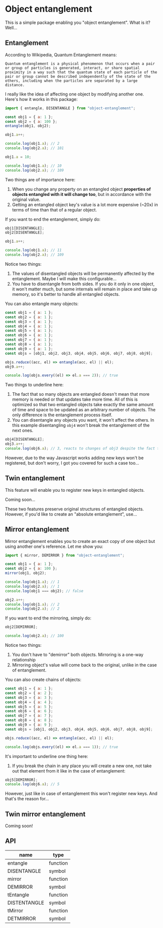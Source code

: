 # Object entanglement

This is a simple package enabling you "object entanglement". What is it? Well...

## Entanglement

According to Wikipedia, Quantum Entanglement means:

```
Quantum entanglement is a physical phenomenon that occurs when a pair or group of particles is generated, interact, or share spatial proximity in a way such that the quantum state of each particle of the pair or group cannot be described independently of the state of the others, including when the particles are separated by a large distance.
```

I really like the idea of affecting one object by modifying another one. Here's how it works in this package:

```javascript
import { entangle, DISENTANGLE } from "object-entanglement";

const obj1 = { a: 1 };
const obj2 = { a: 100 };
entangle(obj1, obj2);

obj1.a++;

console.log(obj1.a); // 2
console.log(obj2.a); // 101

obj1.a = 10;

console.log(obj1.a); // 10
console.log(obj2.a); // 109
```

Two things are of importance here:

1. When you change any property on an entangled object **properties of objects entangled with it will change too**, but in accordance with the original value.
1. Getting an entangled object key's value is a lot more expensive (~20x) in terms of time than that of a regular object.

If you want to end the entanglement, simply do:

```javascript
obj1[DISENTANGLE];
obj2[DISENTANGLE];

obj1.a++;

console.log(obj1.a); // 11
console.log(obj2.a); // 109
```

Notice two things:

1. The values of disentangled objects will be permanently affected by the entanglement. Maybe I will make this configurable...
1. You have to disentangle from both sides. If you do it only in one object, it won't matter much, but some internals will remain in place and take up memory, so it's better to handle all entangled objects.

You can also entangle many objects:

```javascript
const obj1 = { a: 1 };
const obj2 = { a: 1 };
const obj3 = { a: 1 };
const obj4 = { a: 1 };
const obj5 = { a: 1 };
const obj6 = { a: 1 };
const obj7 = { a: 1 };
const obj8 = { a: 1 };
const obj9 = { a: 1 };
const objs = [obj1, obj2, obj3, obj4, obj5, obj6, obj7, obj8, obj9];

objs.reduce((acc, el) => entangle(acc, el) || el);
obj9.a++;

console.log(objs.every((el) => el.a === 2)); // true
```

Two things to underline here:

1. The fact that so many objects are entangled doesn't mean that more memory is needed or that updates take more time. All of this is optimized so that two entangled objects take exactly the same amount of time and space to be updated as an arbitrary number of objects. The only difference is the entanglement process itself.
1. You can disentangle any objects you want, it won't affect the others. In this example disentangling `obj4` won't break the entanglement of the next ones.

```javascript
obj4[DISENTANGLE];
obj3.a++;
console.log(obj6.a); // 3, reacts to changes of obj3 despite the fact that obj4 was disentangled
```

However, due to the way Javascript works adding new keys won't be registered, but don't worry, I got you covered for such a case too...

## Twin entanglement

This feature will enable you to register new keys in entangled objects.

Coming soon...

These two features preserve original structures of entangled objects. However, if you'd like to create an "absolute entanglement", use...

## Mirror entanglement

Mirror entanglement enables you to create an exact copy of one object but using another one's reference. Let me show you:

```javascript
import { mirror, DEMIRROR } from "object-entanglement";

const obj1 = { a: 1 };
const obj2 = { a: 100 };
mirror(obj1, obj2);

console.log(obj1.a); // 1
console.log(obj2.a); // 1
console.log(obj1 === obj2); // false

obj2.a++;
console.log(obj1.a); // 2
console.log(obj2.a); // 2
```

If you want to end the mirroring, simply do:

```javascript
obj2[DEMIRROR];

console.log(obj2.a); // 100
```

Notice two things:

1. You don't have to "demirror" both objects. Mirroring is a one-way relationship
1. Mirroring object's value will come back to the original, unlike in the case of entanglement.

You can also create chains of objects:

```javascript
const obj1 = { a: 1 };
const obj2 = { a: 2 };
const obj3 = { a: 3 };
const obj4 = { a: 4 };
const obj5 = { a: 5 };
const obj6 = { a: 6 };
const obj7 = { a: 7 };
const obj8 = { a: 8 };
const obj9 = { a: 9 };
const objs = [obj1, obj2, obj3, obj4, obj5, obj6, obj7, obj8, obj9];

objs.reduce((acc, el) => entangle(acc, el) || el);

console.log(objs.every((el) => el.a === 1)); // true
```

It's important to underline one thing here:

1. If you break the chain in any place you will create a new one, not take out that element from it like in the case of entanglement:

```javascript
obj5[DEMIRROR];
console.log(obj6.a); // 5
```

However, just like in case of entanglement this won't register new keys. And that's the reason for...

## Twin mirror entanglement

Coming soon!

## API

| name         | type     |
| ------------ | -------- |
| entangle     | function |
| DISENTANGLE  | symbol   |
| mirror       | function |
| DEMIRROR     | symbol   |
| tEntangle    | function |
| DISTENTANGLE | symbol   |
| tMirror      | function |
| DETMIRROR    | symbol   |
